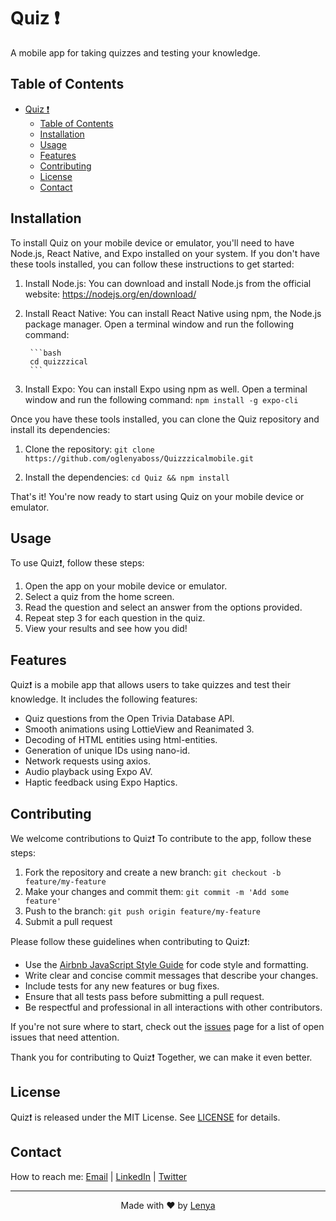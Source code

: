 # Quiz ❗

A mobile app for taking quizzes and testing your knowledge.

## Table of Contents

- [Quiz ❗](#quiz-)
  - [Table of Contents](#table-of-contents)
  - [Installation](#installation)
  - [Usage](#usage)
  - [Features](#features)
  - [Contributing](#contributing)
  - [License](#license)
  - [Contact](#contact)

## Installation

To install Quiz on your mobile device or emulator, you'll need to have Node.js, React Native, and Expo installed on your system. If you don't have these tools installed, you can follow these instructions to get started:

1. Install Node.js: You can download and install Node.js from the official website: https://nodejs.org/en/download/

2. Install React Native: You can install React Native using npm, the Node.js package manager. Open a terminal window and run the following command: 
   
        ```bash
        cd quizzzical
        ```

3. Install Expo: You can install Expo using npm as well. Open a terminal window and run the following command:
        ```
            npm install -g expo-cli
        ```


Once you have these tools installed, you can clone the Quiz repository and install its dependencies:

1. Clone the repository: `git clone https://github.com/oglenyaboss/Quizzzicalmobile.git`

2. Install the dependencies: `cd Quiz && npm install`

That's it! You're now ready to start using Quiz on your mobile device or emulator.


## Usage

To use Quiz❗, follow these steps:

1. Open the app on your mobile device or emulator.
2. Select a quiz from the home screen.
3. Read the question and select an answer from the options provided.
4. Repeat step 3 for each question in the quiz.
5. View your results and see how you did!


## Features

Quiz❗ is a mobile app that allows users to take quizzes and test their knowledge. It includes the following features:

- Quiz questions from the Open Trivia Database API.
- Smooth animations using LottieView and Reanimated 3.
- Decoding of HTML entities using html-entities.
- Generation of unique IDs using nano-id.
- Network requests using axios.
- Audio playback using Expo AV.
- Haptic feedback using Expo Haptics.


## Contributing

We welcome contributions to Quiz❗ To contribute to the app, follow these steps:

1. Fork the repository and create a new branch: `git checkout -b feature/my-feature`
2. Make your changes and commit them: `git commit -m 'Add some feature'`
3. Push to the branch: `git push origin feature/my-feature`
4. Submit a pull request

Please follow these guidelines when contributing to Quiz❗:

- Use the [Airbnb JavaScript Style Guide](https://github.com/airbnb/javascript) for code style and formatting.
- Write clear and concise commit messages that describe your changes.
- Include tests for any new features or bug fixes.
- Ensure that all tests pass before submitting a pull request.
- Be respectful and professional in all interactions with other contributors.

If you're not sure where to start, check out the [issues](https://github.com/oglenyaboss/Quizzicalmobile/issues) page for a list of open issues that need attention.

Thank you for contributing to Quiz❗ Together, we can make it even better.

## License

Quiz❗ is released under the MIT License. See [LICENSE](LICENSE) for details.

## Contact

How to reach me: [Email](mailto:oglenyaboss@icloud.com) | [LinkedIn](https://www.linkedin.com/in/lenya-lozhkin-370426292/) | [Twitter](https://twitter.com/oglenyaboss)

---

<p align="center">Made with ❤️ by <a href="t.me/oglenya">Lenya</a>
